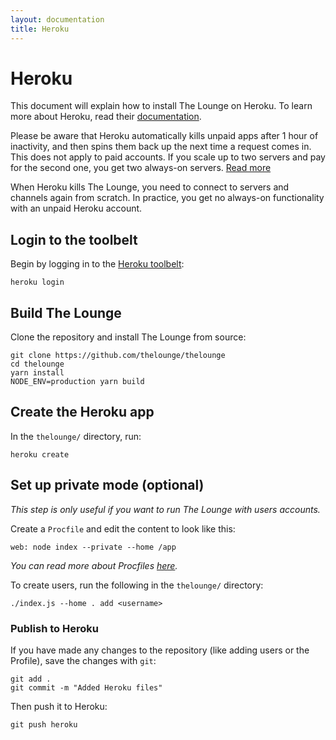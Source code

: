 ```yaml
---
layout: documentation
title: Heroku
---
```


# Heroku

This document will explain how to install The Lounge on Heroku. To learn more
about Heroku, read their
[documentation](https://devcenter.heroku.com/articles/getting-started-with-nodejs#introduction).

<div class="alert alert-warning" role="alert">
  <p>
    Please be aware that Heroku automatically kills unpaid apps after 1 hour of
    inactivity, and then spins them back up the next time a request comes in.
    This does not apply to paid accounts.
    If you scale up to two servers and pay for the second one, you get two
    always-on servers.
    <a href="https://devcenter.heroku.com/articles/dynos#dyno-sleeping">
      Read more
    </a>
  </p>

  <p>
    When Heroku kills The Lounge, you need to connect to servers and channels
    again from scratch.
    In practice, you get no always-on functionality with an unpaid Heroku
    account.
  </p>
</div>

## Login to the toolbelt

Begin by logging in to the [Heroku toolbelt](https://toolbelt.heroku.com/):

```
heroku login
```

## Build The Lounge

Clone the repository and install The Lounge from source:

```
git clone https://github.com/thelounge/thelounge
cd thelounge
yarn install
NODE_ENV=production yarn build
```

## Create the Heroku app

In the `thelounge/` directory, run:

```
heroku create
```

## Set up private mode (optional)

_This step is only useful if you want to run The Lounge with users accounts._

Create a `Procfile` and edit the content to look like this:

```
web: node index --private --home /app
```

_You can read more about Procfiles [here](https://devcenter.heroku.com/articles/procfile)._

To create users, run the following in the `thelounge/` directory:

```
./index.js --home . add <username>
```

### Publish to Heroku

If you have made any changes to the repository (like adding users or the
Profile), save the changes with `git`:

```
git add .
git commit -m "Added Heroku files"
```

Then push it to Heroku:

```
git push heroku
```
